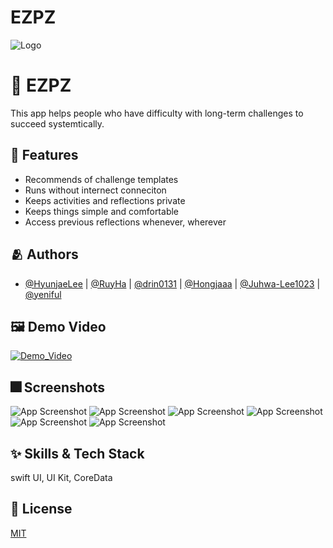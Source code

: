 # EZPZ


![Logo](https://user-images.githubusercontent.com/103019341/163706391-9ac1bb28-92ea-45e4-8320-5148e1e6c769.png)


# :iphone: EZPZ

This app helps people who have difficulty with long-term challenges to succeed systemtically.


## :pushpin: Features

- Recommends of challenge templates
- Runs without internect conneciton
- Keeps activities and reflections private
- Keeps things simple and comfortable
- Access previous reflections whenever, wherever

## :people_hugging: Authors

- [@HyunjaeLee](https://www.github.com/HyunjaeLee) | [@RuyHa](https://www.github.com/RuyHa) | [@drin0131](https://www.github.com/drin0131) | [@Hongjaaa](https://www.github.com/Hongjaaa) | [@Juhwa-Lee1023](https://www.github.com/Juhwa-Lee1023) | [@yeniful](https://www.github.com/yeniful)


## :framed_picture: Demo Video
[![Demo_Video](https://user-images.githubusercontent.com/103019341/163710342-68d42812-e042-4490-b799-821fe3eabcfc.png)](https://youtu.be/dB69RGgH7Rc)

## :fireworks: Screenshots

![App Screenshot](https://user-images.githubusercontent.com/103019341/163706388-3084a7c2-8171-40b4-9a27-01935bb07676.png)
![App Screenshot](https://user-images.githubusercontent.com/103019341/163706383-fe5603ff-8373-404c-b393-9f70be867533.png)
![App Screenshot](https://user-images.githubusercontent.com/103019341/163706387-24d1f495-9a65-4cad-98fa-7f1a0a960213.png)
![App Screenshot](https://user-images.githubusercontent.com/103019341/163706381-c7a3678e-29ae-4fc5-b53f-65f933742324.png)
![App Screenshot](https://user-images.githubusercontent.com/103019341/163706382-ac836da3-7f18-4437-abf8-c304db296996.png)
![App Screenshot](https://user-images.githubusercontent.com/103019341/163706389-00a83edd-54ed-47ac-af91-7d7a158d1111.png)


## :sparkles: Skills & Tech Stack
swift UI, UI Kit, CoreData


## :lock_with_ink_pen: License

[MIT](https://choosealicense.com/licenses/mit/)
